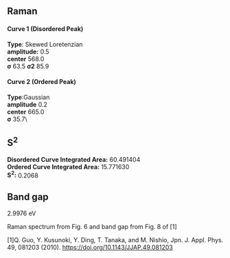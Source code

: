 ## Raman

#### Curve 1 (Disordered Peak)
**Type**: Skewed Loretenzian\
**amplitude:** 0.5\
**center** 568.0\
**σ** 63.5
**σ2** 85.9


#### Curve 2 (Ordered Peak)
**Type**:Gaussian\
**amplitude** 0.2\
**center** 665.0\
**σ** 35.7\


## S<sup>2</sup>
**Disordered Curve Integrated Area:** 60.491404\
**Ordered Curve Integrated Area:** 15.771630\
**S<sup>2</sup>:** 0.2068


## Band gap
2.9976 eV


Raman spectrum from Fig. 6 and band gap from Fig. 8 of [1]


[1]Q. Guo, Y. Kusunoki, Y. Ding, T. Tanaka, and M. Nishio, Jpn. J. Appl. Phys. 49, 081203 (2010).
https://doi.org/10.1143/JJAP.49.081203
